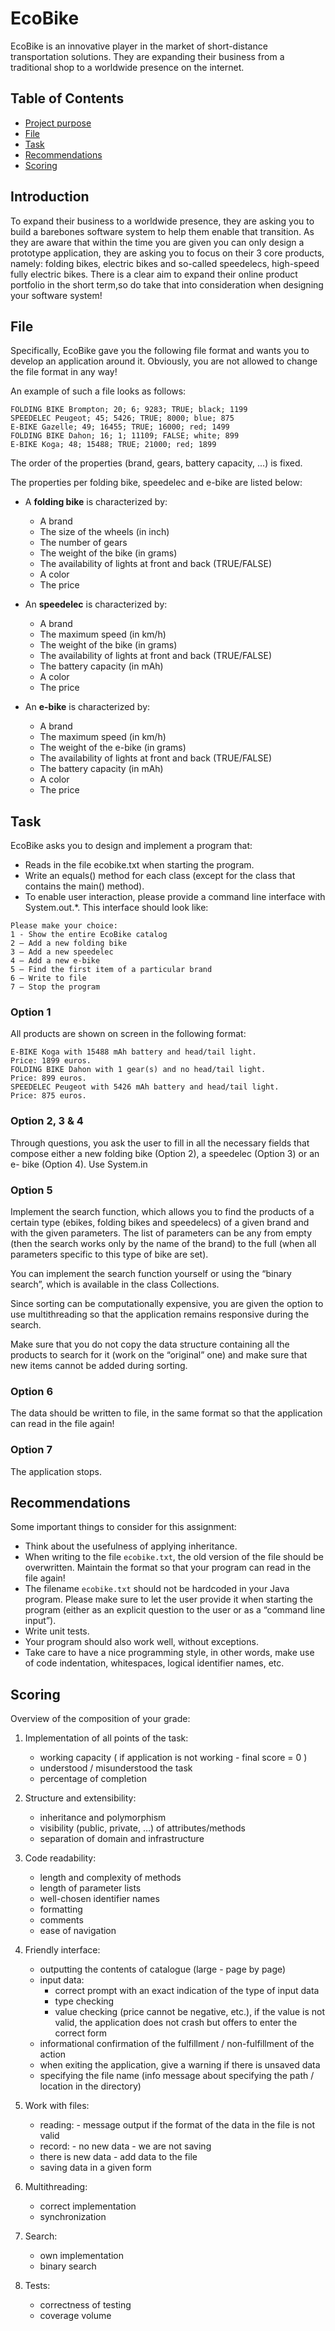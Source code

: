 # EcoBike

EcoBike is an innovative player in the market of short-distance transportation solutions. They
are expanding their business from a traditional shop to a worldwide presence on the internet.

## Table of Contents

* [Project purpose](#Introduction)
* [File](#File)
* [Task](#Task)
* [Recommendations](#Recommendations)
* [Scoring](#Scoring)

## Introduction

To expand their business to a worldwide presence, they are asking you 
to build a barebones software system to help them enable that transition. As they are aware that 
within the time you are given you can only design a prototype application, they are asking you
to focus on their 3 core products, namely: folding bikes, electric bikes and so-called
speedelecs, high-speed fully electric bikes. There is a clear aim to expand their
online product portfolio in the short term,so do take that into consideration when designing
your software system!

## File

Specifically, EcoBike gave you the following file format and wants you to develop an
application around it. Obviously, you are not allowed to change the file format in any way!

An example of such a file looks as follows:

````
FOLDING BIKE Brompton; 20; 6; 9283; TRUE; black; 1199
SPEEDELEC Peugeot; 45; 5426; TRUE; 8000; blue; 875
E-BIKE Gazelle; 49; 16455; TRUE; 16000; red; 1499
FOLDING BIKE Dahon; 16; 1; 11109; FALSE; white; 899
E-BIKE Koga; 48; 15488; TRUE; 21000; red; 1899 
````

The order of the properties (brand, gears, battery capacity, ...) is fixed. 

The properties per folding bike, speedelec and e-bike are listed below: 

* A **folding bike** is characterized by:
  * A brand
  * The size of the wheels (in inch)
  * The number of gears
  * The weight of the bike (in grams)
  * The availability of lights at front and back (TRUE/FALSE)
  * A color
  * The price
  
* An **speedelec** is characterized by:
  * A brand
  * The maximum speed (in km/h)
  * The weight of the bike (in grams)
  * The availability of lights at front and back (TRUE/FALSE)
  * The battery capacity (in mAh)
  * A color
  * The price
 
* An **e-bike** is characterized by: 
  * A brand
  * The maximum speed (in km/h)
  * The weight of the e-bike (in grams)
  * The availability of lights at front and back (TRUE/FALSE)
  * The battery capacity (in mAh)
  * A color
  * The price
  
## Task

EcoBike asks you to design and implement a program that:
* Reads in the file ecobike.txt when starting the program.
* Write an equals() method for each class (except for the class that contains the main() method).
* To enable user interaction, please provide a command line interface with System.out.*.
This interface should look like:

````
Please make your choice:
1 - Show the entire EcoBike catalog
2 – Add a new folding bike
3 – Add a new speedelec
4 – Add a new e-bike
5 – Find the first item of a particular brand
6 – Write to file
7 – Stop the program 
````

### Option 1

All products are shown on screen in the following format: 

````
E-BIKE Koga with 15488 mAh battery and head/tail light. 
Price: 1899 euros.
FOLDING BIKE Dahon with 1 gear(s) and no head/tail light.
Price: 899 euros.
SPEEDELEC Peugeot with 5426 mAh battery and head/tail light.
Price: 875 euros. 
````

### Option 2, 3 & 4

Through questions, you ask the user to fill in all the necessary fields that compose either a
new folding bike (Option 2), a speedelec (Option 3) or an e- bike (Option 4). Use System.in

### Option 5

Implement the search function, which allows you to find the products of a certain type (ebikes, folding bikes and speedelecs) of a given brand and with the given parameters. The list of
parameters can be any from empty (then the search works only by the name of the brand) to the full
(when all parameters specific to this type of bike are set).

You can implement the search function yourself or using the “binary search”, which is
available in the class Collections.

Since sorting can be computationally expensive, you are given the option to use
multithreading so that the application remains responsive during the search.

Make sure that you do not copy the data structure containing all the products to search for it
(work on the “original” one) and make sure that new items cannot be added during sorting.

### Option 6

The data should be written to file, in the same format so that the application
can read in the file again!

### Option 7

The application stops.

## Recommendations

Some important things to consider for this assignment:

* Think about the usefulness of applying inheritance.
* When writing to the file `ecobike.txt`, the old version of the file should be overwritten. Maintain
the format so that your program can read in the file again!
* The filename `ecobike.txt` should not be hardcoded in your Java program. Please make sure to let
the user provide it when starting the program (either as an explicit question to the user or as a
“command line input”).
* Write unit tests.
* Your program should also work well, without exceptions.
* Take care to have a nice programming style, in other words, make use of code indentation,
whitespaces, logical identifier names, etc.

## Scoring

Overview of the composition of your grade:

1. Implementation of all points of the task:
   * working capacity ( if application is not working - final score = 0 )
   * understood / misunderstood the task
   * percentage of completion
  
2. Structure and extensibility:
   * inheritance and polymorphism
   * visibility (public, private, …) of attributes/methods
   * separation of domain and infrastructure
3. Code readability:
   * length and complexity of methods
   * length of parameter lists
   * well-chosen identifier names
   * formatting
   * comments
   * ease of navigation
4. Friendly interface:
   * outputting the contents of catalogue (large - page by page)
   * input data:
      * correct prompt with an exact indication of the type of input data
      * type checking
      * value checking (price cannot be negative, etc.), if the value is not valid, the
        application does not crash but offers to enter the correct form
   * informational confirmation of the fulfillment / non-fulfillment of the action
   * when exiting the application, give a warning if there is unsaved data
   * specifying the file name (info message about specifying the path / location in the directory)
5. Work with files:
   * reading: - message output if the format of the data in the file is not valid
   * record: - no new data - we are not saving
   * there is new data - add data to the file
   * saving data in a given form
6. Multithreading:
   * correct implementation
   * synchronization
7. Search:
   * own implementation
   * binary search
8. Tests:
   * correctness of testing
   * coverage volume
